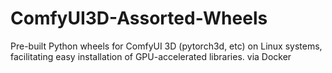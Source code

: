 # ComfyUI3D-Assorted-Wheels
Pre-built Python wheels for ComfyUI 3D (pytorch3d, etc) on Linux systems, facilitating easy installation of GPU-accelerated libraries. via Docker
